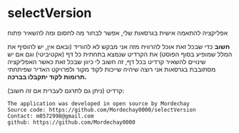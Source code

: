 # selectVersion
אפליקציה להתאמה אישית בגרסאות שלי, אפשר לבחור מה לחסום ומה להשאיר פתוח



**חשוב**
כדי שבכל זאת אוכל להרוויח מזה אני מבקש לא להוריד (ובאם אין, יש להוסיף את המלל שמופיע בסוף הפוסט) את הקרדיט שנמצא בתחתית כל דף (אקטיביטי) וגם אם יש שינויים להשאיר קרדיט בכל דף, זה חשוב לי כיוון שבכל זאת כאשר האפליקציה מסתובבת בגרסאות אני רוצה שיהיה שייכות לקוד מקור ולפרויקט האדיר שפיתחתי
**תרומות לקוד יתקבלו בברכה.**

קרדיט (ניתן גם לתרגם לעברית אם זה חשוב):

```
The application was developed in open source by Mordechay
Source code: https://github.com/Mordechay0000/selectVersion
Contact: m8572998@gmail.com
github: https://github.com/Mordechay0000
```

